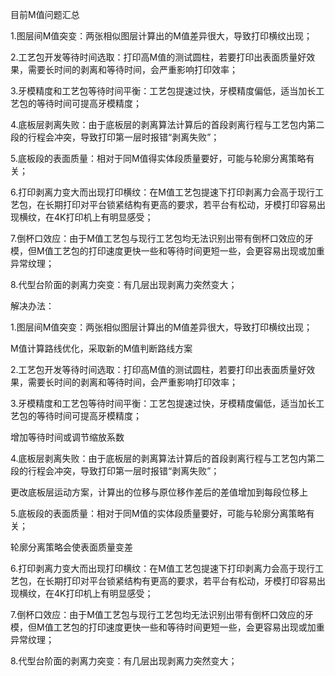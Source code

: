 目前M值问题汇总

1.图层间M值突变：两张相似图层计算出的M值差异很大，导致打印横纹出现；

2.工艺包开发等待时间选取：打印高M值的测试圆柱，若要打印出表面质量好效果，需要长时间的剥离和等待时间，会严重影响打印效率；

3.牙模精度和工艺包等待时间平衡：工艺包提速过快，牙模精度偏低，适当加长工艺包的等待时间可提高牙模精度；

4.底板层剥离失败：由于底板层的剥离算法计算后的首段剥离行程与工艺包内第二段的行程会冲突，导致打印第一层时报错“剥离失败”；

5.底板段的表面质量：相对于同M值得实体段质量要好，可能与轮廓分离策略有关；

6.打印剥离力变大而出现打印横纹：在M值工艺包提速下打印剥离力会高于现行工艺包，在长期打印对平台锁紧结构有更高的要求，若平台有松动，牙模打印容易出现横纹，在4K打印机上有明显感受；

7.倒杯口效应：由于M值工艺包与现行工艺包均无法识别出带有倒杯口效应的牙模，但M值工艺包的打印速度更快一些和等待时间更短一些，会更容易出现或加重异常纹理；

8.代型台阶面的剥离力突变：有几层出现剥离力突然变大；



解决办法：

1.图层间M值突变：两张相似图层计算出的M值差异很大，导致打印横纹出现；

M值计算路线优化，采取新的M值判断路线方案

2.工艺包开发等待时间选取：打印高M值的测试圆柱，若要打印出表面质量好效果，需要长时间的剥离和等待时间，会严重影响打印效率；



3.牙模精度和工艺包等待时间平衡：工艺包提速过快，牙模精度偏低，适当加长工艺包的等待时间可提高牙模精度；

增加等待时间或调节缩放系数

4.底板层剥离失败：由于底板层的剥离算法计算后的首段剥离行程与工艺包内第二段的行程会冲突，导致打印第一层时报错“剥离失败”；

更改底板层运动方案，计算出的位移与原位移作差后的差值增加到每段位移上

5.底板段的表面质量：相对于同M值的实体段质量要好，可能与轮廓分离策略有关；

轮廓分离策略会使表面质量变差

6.打印剥离力变大而出现打印横纹：在M值工艺包提速下打印剥离力会高于现行工艺包，在长期打印对平台锁紧结构有更高的要求，若平台有松动，牙模打印容易出现横纹，在4K打印机上有明显感受；

7.倒杯口效应：由于M值工艺包与现行工艺包均无法识别出带有倒杯口效应的牙模，但M值工艺包的打印速度更快一些和等待时间更短一些，会更容易出现或加重异常纹理；

8.代型台阶面的剥离力突变：有几层出现剥离力突然变大；

